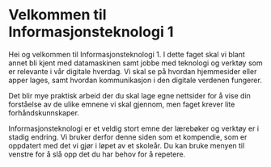 # Velkommen til Informasjonsteknologi 1

Hei og velkommen til Informasjonsteknologi 1. I dette faget skal vi blant annet bli kjent med datamaskinen samt jobbe med teknologi og verktøy som er relevante i vår digitale hverdag. Vi skal se på hvordan hjemmesider eller apper lages, samt hvordan kommunikasjon i den digitale verdenen fungerer.

Det blir mye praktisk arbeid der du skal lage egne nettsider for å vise din forståelse av de ulike emnene vi skal gjennom, men faget krever lite forhåndskunnskaper.

Informasjonsteknologi er et veldig stort emne der lærebøker og verktøy er i stadig endring. Vi bruker derfor denne siden som et kompendie, som er oppdatert med det vi gjør i løpet av et skoleår. Du kan bruke menyen til venstre for å slå opp det du har behov for å repetere.
